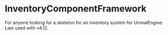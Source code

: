 # InventoryComponentFramework
For anyone looking for a skeleton for an inventory system for UnrealEngine. Last used with v4.12.
